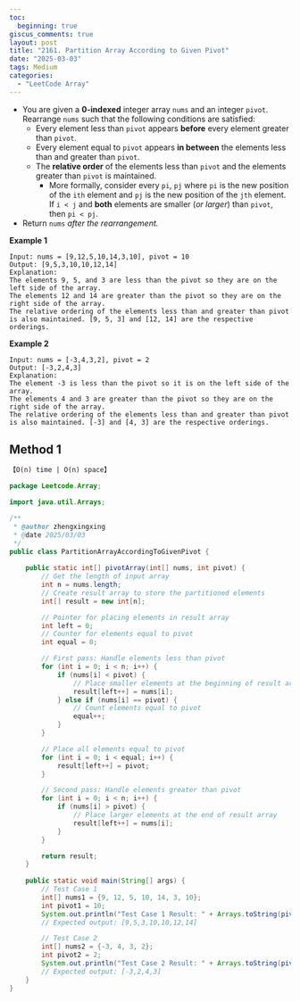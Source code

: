```yaml
---
toc:
  beginning: true
giscus_comments: true
layout: post
title: "2161. Partition Array According to Given Pivot"
date: "2025-03-03"
tags: Medium
categories:
  - "LeetCode Array" 
---
```



- You are given a **0-indexed** integer array `nums` and an integer `pivot`. Rearrange `nums` such that the following conditions are satisfied:
  - Every element less than `pivot` appears **before** every element greater than `pivot`.
  - Every element equal to `pivot` appears **in between** the elements less than and greater than `pivot`.
  - The **relative order** of the elements less than `pivot` and the elements greater than `pivot` is maintained.
    - More formally, consider every `pi`, `pj` where `pi` is the new position of the `ith` element and `pj` is the new position of the `jth` element. If `i < j` and **both** elements are smaller (*or larger*) than `pivot`, then `pi < pj`.
- Return `nums` *after the rearrangement.*

**Example 1**

```
Input: nums = [9,12,5,10,14,3,10], pivot = 10
Output: [9,5,3,10,10,12,14]
Explanation: 
The elements 9, 5, and 3 are less than the pivot so they are on the left side of the array.
The elements 12 and 14 are greater than the pivot so they are on the right side of the array.
The relative ordering of the elements less than and greater than pivot is also maintained. [9, 5, 3] and [12, 14] are the respective orderings.
```

**Example 2**

```
Input: nums = [-3,4,3,2], pivot = 2
Output: [-3,2,4,3]
Explanation: 
The element -3 is less than the pivot so it is on the left side of the array.
The elements 4 and 3 are greater than the pivot so they are on the right side of the array.
The relative ordering of the elements less than and greater than pivot is also maintained. [-3] and [4, 3] are the respective orderings.
```

## Method 1

```tex
【O(n) time | O(n) space】
```

```java
package Leetcode.Array;

import java.util.Arrays;

/**
 * @author zhengxingxing
 * @date 2025/03/03
 */
public class PartitionArrayAccordingToGivenPivot {
    
    public static int[] pivotArray(int[] nums, int pivot) {
        // Get the length of input array
        int n = nums.length;
        // Create result array to store the partitioned elements
        int[] result = new int[n];

        // Pointer for placing elements in result array
        int left = 0;
        // Counter for elements equal to pivot
        int equal = 0;

        // First pass: Handle elements less than pivot
        for (int i = 0; i < n; i++) {
            if (nums[i] < pivot) {
                // Place smaller elements at the beginning of result array
                result[left++] = nums[i];
            } else if (nums[i] == pivot) {
                // Count elements equal to pivot
                equal++;
            }
        }

        // Place all elements equal to pivot
        for (int i = 0; i < equal; i++) {
            result[left++] = pivot;
        }

        // Second pass: Handle elements greater than pivot
        for (int i = 0; i < n; i++) {
            if (nums[i] > pivot) {
                // Place larger elements at the end of result array
                result[left++] = nums[i];
            }
        }

        return result;
    }
    
    public static void main(String[] args) {
        // Test Case 1
        int[] nums1 = {9, 12, 5, 10, 14, 3, 10};
        int pivot1 = 10;
        System.out.println("Test Case 1 Result: " + Arrays.toString(pivotArray(nums1, pivot1)));
        // Expected output: [9,5,3,10,10,12,14]

        // Test Case 2
        int[] nums2 = {-3, 4, 3, 2};
        int pivot2 = 2;
        System.out.println("Test Case 2 Result: " + Arrays.toString(pivotArray(nums2, pivot2)));
        // Expected output: [-3,2,4,3]
    }
}

```





